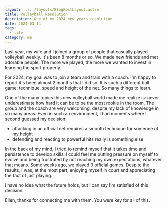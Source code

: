 ```yaml
---
layout: ../../layouts/BlogPostLayout.astro
title: Volleyball Resolution
description: One of my 2024 new years resolution
date: 2024-03-14
tags: 
  - life
category: me
---
```


Last year, my wife and I joined a group of people that casually played volleyball weekly. It's been 8 months or so.
We made new friends and met adorable people. The more we played, the more we wanted to invest in learning the sport properly.

For 2024, my goal was to join a team and train with a coach. I'm happy to report it's been almost 2 months that I did so.
It is such a different ball game: technique, speed and height of the net. So many things to learn.

One of the many topics this new volleyball world made me realize is: never underestimate how hard it can be to be the most rookie in the room.
The group and the coach are very welcoming, despite my lack of knowledge in so many areas. Even in such an environment, I had moments where I second guessed my decision:
- attacking in an official net requires a smooth technique for someone of my height
- defending and reacting to powerful hits really is something else

In the back of my mind, I tried to remind myself that it takes time and persistence to develop skills. I could feel me putting pressure on myself to evolve and being frustrated by not reaching my own expectations, whatever that means.
Some weeks ago, we played 3 official games. Despite the results, I was, at the most part, enjoying myself in court and appreciating the fact of just playing.

I have no idea what the future holds, but I can say I'm satisfied of this decision.

Ellen, thanks for connecting me with them. You were key for all of this.
